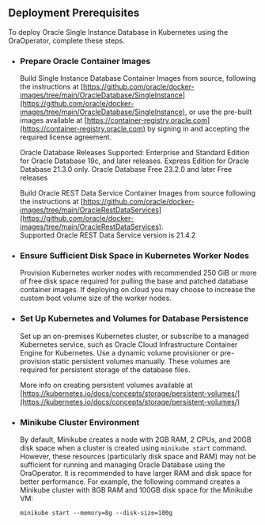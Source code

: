 ## Deployment Prerequisites
To deploy Oracle Single Instance Database in Kubernetes using the OraOperator, complete these steps. 

* ### Prepare Oracle Container Images

  Build Single Instance Database Container Images from source, following the instructions at [https://github.com/oracle/docker-images/tree/main/OracleDatabase/SingleInstance](https://github.com/oracle/docker-images/tree/main/OracleDatabase/SingleInstance), or
  use the pre-built images available at [https://container-registry.oracle.com](https://container-registry.oracle.com) by signing in and accepting the required license agreement.

  Oracle Database Releases Supported: Enterprise and Standard Edition for Oracle Database 19c, and later releases. Express Edition for Oracle Database 21.3.0  only. Oracle Database Free 23.2.0 and later Free releases
  
  Build Oracle REST Data Service Container Images from source following the instructions at [https://github.com/oracle/docker-images/tree/main/OracleRestDataServices](https://github.com/oracle/docker-images/tree/main/OracleRestDataServices).     
  Supported Oracle REST Data Service version is 21.4.2

* ### Ensure Sufficient Disk Space in Kubernetes Worker Nodes 

  Provision Kubernetes worker nodes with recommended 250 GiB or more of free disk space required for pulling the base and patched database container images. If deploying on cloud you may choose to increase the custom boot volume size of the worker nodes. 

* ### Set Up Kubernetes and Volumes for Database Persistence

  Set up an on-premises Kubernetes cluster, or subscribe to a managed Kubernetes service, such as Oracle Cloud Infrastructure Container Engine for Kubernetes. Use a dynamic volume provisioner or pre-provision static persistent volumes manually. These volumes are required for persistent storage of the database files.

  More info on creating persistent volumes available at [https://kubernetes.io/docs/concepts/storage/persistent-volumes/](https://kubernetes.io/docs/concepts/storage/persistent-volumes/)

* ### Minikube Cluster Environment
  
  By default, Minikube creates a node with 2GB RAM, 2 CPUs, and 20GB disk space when a cluster is created using `minikube start` command. However, these resources (particularly disk space and RAM) may not be sufficient for running and managing Oracle Database using the OraOperator. It is recommended to have larger RAM and disk space for better performance. For example, the following command creates a Minikube cluster with 8GB RAM and 100GB disk space for the Minikube VM:
  
  ```
  minikube start --memory=8g --disk-size=100g
  ```


